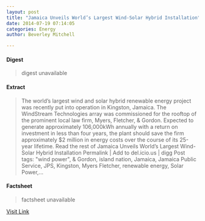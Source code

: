 ```yaml
---
layout: post
title: "Jamaica Unveils World’s Largest Wind-Solar Hybrid Installation"
date: 2014-07-19 07:14:05
categories: Energy
author: Beverley Mitchell

---
```



#### Digest
>digest unavailable

#### Extract
>The world’s largest wind and solar hybrid renewable energy project was recently put into operation in Kingston, Jamaica. The WindStream Technologies array was commissioned for the rooftop of the prominent local law firm, Myers, Fletcher, &amp; Gordon. Expected to generate approximately 106,000kWh annually with a return on investment in less than four years, the plant should save the firm approximately $2 million in energy costs over the course of its 25-year lifetime. Read the rest of Jamaica Unveils World’s Largest Wind-Solar Hybrid Installation Permalink | Add to del.icio.us | digg Post tags: "wind power", &amp; Gordon, island nation, Jamaica, Jamaica Public Service, JPS, Kingston, Myers Fletcher, renewable energy, Solar Power,...

#### Factsheet
>factsheet unavailable

[Visit Link](http://inhabitat.com/jamaica-unveils-worlds-largest-wind-solar-hybrid-installation/)


